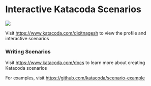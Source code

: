 # Interactive Katacoda Scenarios

[![](http://shields.katacoda.com/katacoda/dixitnagesh/count.svg)](https://www.katacoda.com/dixitnagesh "Get your profile on Katacoda.com")

Visit https://www.katacoda.com/dixitnagesh to view the profile and interactive scenarios

### Writing Scenarios
Visit https://www.katacoda.com/docs to learn more about creating Katacoda scenarios

For examples, visit https://github.com/katacoda/scenario-example
